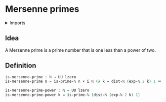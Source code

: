 # Mersenne primes

<details><summary>Imports</summary>
```agda
module elementary-number-theory.mersenne-primes where
open import elementary-number-theory.distance-natural-numbers
open import elementary-number-theory.exponentiation-natural-numbers
open import elementary-number-theory.natural-numbers
open import elementary-number-theory.prime-numbers
open import foundation.cartesian-product-types
open import foundation.dependent-pair-types
open import foundation.identity-types
open import foundation.universe-levels
```
</details>

## Idea

A Mersenne prime is a prime number that is one less than a power of two.

## Definition

```agda
is-mersenne-prime : ℕ → UU lzero
is-mersenne-prime n = is-prime-ℕ n × Σ ℕ (λ k → dist-ℕ (exp-ℕ 2 k) 1 ＝ n)

is-mersenne-prime-power : ℕ → UU lzero
is-mersenne-prime-power k = is-prime-ℕ (dist-ℕ (exp-ℕ 2 k) 1)
```
